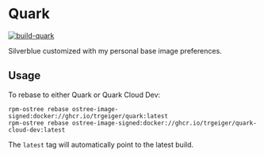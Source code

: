 # Quark

[![build-quark](https://github.com/trgeiger/quark/actions/workflows/build.yml/badge.svg)](https://github.com/trgeiger/quark/actions/workflows/build.yml)

Silverblue customized with my personal base image preferences.

## Usage
To rebase to either Quark or Quark Cloud Dev:
```console
rpm-ostree rebase ostree-image-signed:docker://ghcr.io/trgeiger/quark:latest
rpm-ostree rebase ostree-image-signed:docker://ghcr.io/trgeiger/quark-cloud-dev:latest
```

The `latest` tag will automatically point to the latest build. 